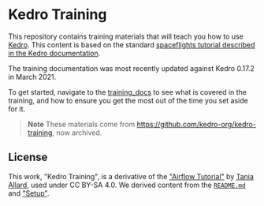 # Kedro Training

This repository contains training materials that will teach you how to use [Kedro](https://github.com/kedro-org/kedro). This content is based on the standard [spaceflights tutorial described in the Kedro documentation](https://kedro.readthedocs.io/en/stable/tutorial/spaceflights_tutorial.html).

The training documentation was most recently updated against Kedro 0.17.2 in March 2021.

To get started, navigate to the [training_docs](./training_docs/01_welcome.md) to see what is covered in the training, and how to ensure you get the most out of the time you set aside for it.

> **Note**
> These materials come from https://github.com/kedro-org/kedro-training, now archived.

## License

This work, "Kedro Training", is a derivative of the ["Airflow Tutorial"](https://github.com/trallard/airflow-tutorial/) by [Tania Allard](https://github.com/trallard), used under CC BY-SA 4.0. We derived content from the [`README.md`](https://github.com/trallard/airflow-tutorial/blob/master/README.md) and ["Setup"](https://airflow-tutorial.readthedocs.io/en/stable/setup.html).
